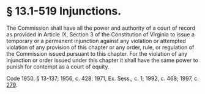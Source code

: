 # § 13.1-519 Injunctions.

<p>The Commission shall have all the power and authority of a court of record as provided in Article IX, Section 3 of the Constitution of Virginia to issue a temporary or a permanent injunction against any violation or attempted violation of any provision of this chapter or any order, rule, or regulation of the Commission issued pursuant to this chapter. For the violation of any injunction or order issued under this chapter it shall have the same power to punish for contempt as a court of equity.</p><p>Code 1950, § 13-137; 1956, c. 428; 1971, Ex. Sess., c. 1; 1992, c. 468; 1997, c. <a href='http://lis.virginia.gov/cgi-bin/legp604.exe?971+ful+CHAP0279'>279</a>.</p>